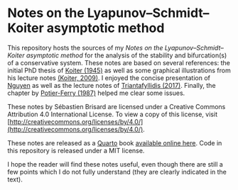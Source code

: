 # Notes on the Lyapunov–Schmidt–Koiter asymptotic method

This repository hosts the sources of my *Notes on the Lyapunov–Schmidt–Koiter asymptotic method* for the analysis of the
stability and bifurcation(s) of a conservative system. These notes are based on several references: the initial PhD
thesis of [Koiter (1945)]() as well as some graphical illustrations from his lecture notes [(Koiter,
2009)](https://imechanica.org/files/Koiter%20AFFDLTR70-025.pdf). I enjoyed the concise presentation of
[Nguyen](https://doi.org/10.1080/12795119.2000.9692281) as well as the lecture notes of [Triantafyllidis
(2017)](). Finally, the chapter by [Potier-Ferry (1987)](https://doi.org/10.1007/BFb0009197) helped me clear some
issues.

These notes by Sébastien Brisard are licensed under a Creative Commons Attribution 4.0 International License. To view a
copy of this license, visit [http://creativecommons.org/licenses/by/4.0/](http://creativecommons.org/licenses/by/4.0/).

These notes are released as a [Quarto](https://quarto.org/) book [available online
here](https://sbrisard.github.io/LSK). Code in this repository is released under a MIT license.

I hope the reader will find these notes useful, even though there are still a few points which I do not fully understand
(they are clearly indicated in the text).

<!-- Local Variables: -->
<!-- fill-column: 120 -->
<!-- End: -->
